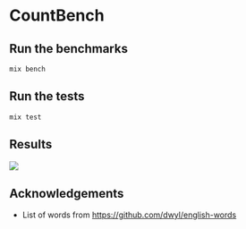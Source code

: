 # CountBench

## Run the benchmarks

```
mix bench
```

## Run the tests

```
mix test
```

## Results

![](https://p196.p4.n0.cdn.getcloudapp.com/items/DOuqwzee/2a367b04-f5f5-49b2-bf8a-69ff9a2bb34e.png?v=572f1c7cc88bc39ea410eca3b4d8f34f)

## Acknowledgements

* List of words from https://github.com/dwyl/english-words
